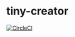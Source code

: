 # tiny-creator

[![CircleCI](https://circleci.com/gh/Wreulicke/tiny-creator.svg?style=svg&circle-token=9fc1a36977b938873af01f53a755eed17c9614ce)](https://circleci.com/gh/Wreulicke/tiny-creator)
